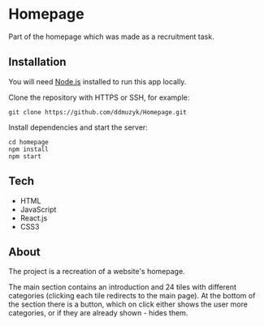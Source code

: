 # Homepage

Part of the homepage which was made as a recruitment task.


## Installation
You will need [Node.js](https://nodejs.org/en) installed to run this app locally.

Clone the repository with HTTPS or SSH, for example:
```
git clone https://github.com/ddmuzyk/Homepage.git
```

Install dependencies and start the server:

```
cd homepage
npm install
npm start
```

## Tech
* HTML
* JavaScript
* React.js
* CSS3

## About

The project is a recreation of a website's homepage. 

The main section contains an introduction and 24 tiles with different categories (clicking each tile redirects to the main page). At the bottom of the section there is a button, which on click either shows the user more categories, or if they are already shown - hides them.
